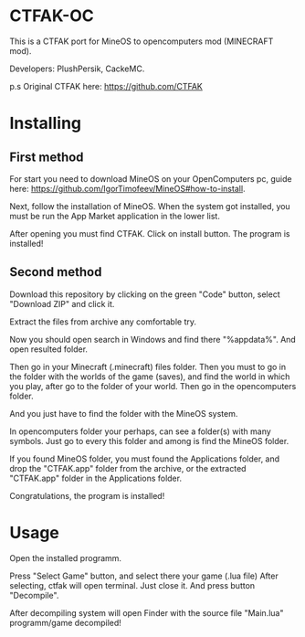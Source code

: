 # CTFAK-OC
This is a CTFAK port for MineOS to opencomputers mod (MINECRAFT mod).

Developers: PlushPersik, CackeMC.

p.s Original CTFAK here: https://github.com/CTFAK
# Installing
## First method
For start you need to download MineOS on your OpenComputers pc, guide here: https://github.com/IgorTimofeev/MineOS#how-to-install.

Next, follow the installation of MineOS.
When the system got installed, you must be run the App Market application in the lower list.

After opening you must find CTFAK. Click on install button.
The program is installed!
## Second method
Download this repository by clicking on the green "Code" button, select "Download ZIP" and click it.

Extract the files from archive any comfortable try.

Now you should open search in Windows and find there "%appdata%".
And open resulted folder.

Then go in your Minecraft (.minecraft) files folder. Then you must to go in the folder with the worlds of the game (saves), and find the world in which you play, after go to the folder of your world. Then go in the opencomputers folder.

And you just have to find the folder with the MineOS system.

In opencomputers folder your perhaps, can see a folder(s) with many symbols.
Just go to every this folder and among is find the MineOS folder.

If you found MineOS folder, you must found the Applications folder, and drop the "CTFAK.app" folder from the archive, or the extracted "CTFAK.app" folder in the Applications folder.

Congratulations, the program is installed!
# Usage
Open the installed programm.

Press "Select Game" button, and select there your game (.lua file)
After selecting, ctfak will open terminal. Just close it.
And press button "Decompile".

After decompiling system will open Finder with the source file "Main.lua"
programm/game decompiled! 


